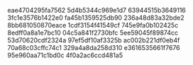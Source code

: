 eae4704295fa7562
5d4b5344c969e1d7
63944515b3649116
3fc1e3576b1422e0
fa45b1359525db90
236a48d83a32bde2
8bb681050870eace
1cdf3154f41549cf
745e9fa0b102425c
8edff0a8a1e7bc10
04c5a841f2730bfc
5ee59045f89874cc
53d70620cdf2324a
97ef5df10af3325b
ac002b221df0eb4f
70a68c03cffc74c1
329a4a8da258d310
e3616535661f7676
95e960aa71c1bd0c
4f0a2ac6ccd481a5
